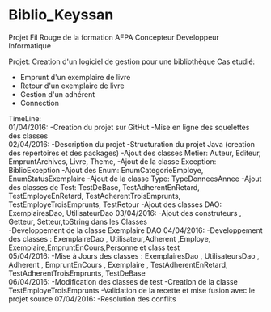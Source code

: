 # Biblio_Keyssan

Projet Fil Rouge de la formation AFPA Concepteur Developpeur Informatique

Projet: Creation d'un logiciel de gestion pour une bibliothèque
Cas etudié:
- Emprunt d'un exemplaire de livre
- Retour d'un exemplaire de livre
- Gestion d'un adhérent
- Connection 
			
TimeLine: 	
01/04/2016: -Creation du projet sur GitHut
			-Mise en ligne des squelettes des classes 						
02/04/2016: -Description du projet
			-Structuration du projet Java (creation des repertoires et des packages)
			-Ajout des classes Metier: Auteur,  Editeur, EmpruntArchives, Livre, Theme, 
			-Ajout de la classe Exception: BiblioException
			-Ajout des Enum: EnumCategorieEmploye, EnumStatusExemplaire
			-Ajout de la classe Type: TypeDonneesAnnee
			-Ajout des classes de Test: TestDeBase, TestAdherentEnRetard, TestEmployeEnRetard, TestAdherentTroisEmprunts, TestEmployeTroisEmprunts, TestRetour
			-Ajout des classes DAO: ExemplairesDao, UtilisateurDao
03/04/2016: -Ajout des construteurs , Getteur, Setteur,toString dans les Classes	
			-Developpement de la classe Exemplaire DAO
04/04/2016: -Developpement des classes : ExemplaireDao , Utilisateur,Adherent ,Employe, Exemplaire,EmpruntEnCours,Personne et 			class test					
05/04/2016:  -Mise à Jours des classes : ExemplairesDao , UtilisateursDao , Adherent , EmpruntEnCours , Exemplaire , 			TestAdherentEnRetard, TestAdherentTroisEmprunts, TestDeBase			
06/04/2016: -Modification des classes de test
			-Creation de la classe TestEmployeTroisEmprunts
			-Validation de la recette et mise fusion avec le projet source
07/04/2016: -Resolution des conflits